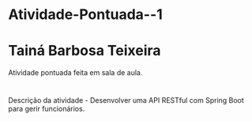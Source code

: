 # Atividade-Pontuada--1
# Tainá Barbosa Teixeira
Atividade pontuada feita em sala de aula.
#
Descrição da atividade -
  Desenvolver uma API RESTful com Spring Boot para gerir funcionários.
